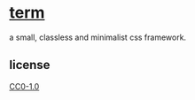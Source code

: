 # [term](https://often.github.io/term/)
a small, classless and minimalist css framework.

## license
[CC0-1.0](LICENSE)
